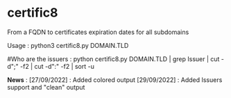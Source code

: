 # certific8
From a FQDN to certificates expiration dates for all subdomains

Usage : 
python3 certific8.py DOMAIN.TLD

#Who are the issuers :
python certific8.py DOMAIN.TLD | grep Issuer | cut -d";" -f2 | cut -d":" -f2 | sort -u

__News__ :
[27/09/2022] : Added colored output
[29/09/2022] : Added Issuers support and "clean" output
